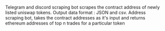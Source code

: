 Telegram and discord scraping bot scrapes the contract address of newly listed uniswap tokens. Output data format : JSON and csv.
Address scraping bot, takes the contract addresses as it's input and returns ethereum addresses of top n trades for a particular token 
